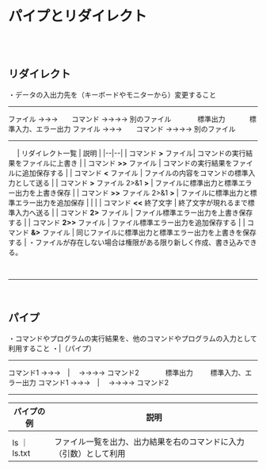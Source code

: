 # パイプとリダイレクト
<br>
<br>

## リダイレクト
・データの入出力先を（キーボードやモニターから）変更すること

-------------
ファイル →→→　　コマンド →→→→ 別のファイル
&ensp;　　　標準出力　　&ensp;　標準入力、エラー出力
ファイル →→→　　コマンド →→→→ 別のファイル

-----------------
　
| リダイレクト一覧 | 説明 |
|--|--|
| コマンド **>** ファイル| コマンドの実行結果をファイルに上書き |
| コマンド **>>** ファイル | コマンドの実行結果をファイルに追加保存する |
| コマンド **<** ファイル | ファイルの内容をコマンドの標準入力として送る |
| コマンド **>** ファイル 2>&1 **>** | ファイルに標準出力と標準エラー出力を上書き保存 |
| コマンド **>>** ファイル 2>&1 **>** | ファイルに標準出力と標準エラー出力を追加保存 |
|  |
| コマンド **<<** 終了文字 | 終了文字が現れるまで標準入力へ送る |
| コマンド **2>** ファイル | ファイル標準エラー出力を上書き保存する |
| コマンド **2>>** ファイル | ファイル標準エラー出力を追加保存する |
| コマンド **&>** ファイル | 同じファイルに標準出力と標準エラー出力を上書きを保存する |
・ファイルが存在しない場合は権限がある限り新しく作成、書き込みできる。

<br>

----------------

<br>

## パイプ
・コマンドやプログラムの実行結果を、他のコマンドやプログラムの入力として利用すること
・|（パイプ）

-------------               
コマンド1 →→→　|　 →→→→ コマンド2
&ensp;　　　標準出力　　&ensp;標準入力、エラー出力
コマンド1 →→→　|　 →→→→ コマンド2

 -------------

|パイプの例| 説明 |
|--|--|
|  |  |
| ls ｜ ls.txt | ファイル一覧を出力、出力結果を右のコマンドに入力（引数）として利用 |
